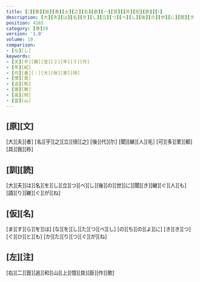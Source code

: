 ```yaml
---
title: [（][慕][振][勇][士][之][名][歌][一][首][[并][短][歌]][）]
description: [大][夫][は][名][を][し][立][つ][べ][し][後][の][世][に][聞][き][継][ぐ][人][も][語][り][継][ぐ][が][ね]
position: 4165
category: [巻]19
version: '1.0'
volume: 19
comparison:
- [な][し]
keywords:
- [天][平][勝][宝][２][年][３][月]
- [年][紀]
- [作][者][：][大][伴][家][持]
- [憶][良]
- [追][和]
- [儒][教]
- [高][岡]
- [富][山]
---
```


## [原][文]

[大][夫][者] [名][乎][之][立][倍][之] [後][代][尓] [聞][継][人][毛] [可][多][里][都][具][我][祢]

## [訓][読]

[大][夫][は][名][を][し][立][つ][べ][し][後][の][世][に][聞][き][継][ぐ][人][も][語][り][継][ぐ][が][ね]

## [仮][名]

[ま][す][ら][を][は] [な][を][し][た][つ][べ][し] [の][ち][の][よ][に] [き][き][つ][ぐ][ひ][と][も] [か][た][り][つ][ぐ][が][ね]

## [左][注]

[右][二][首][追][和][山][上][憶][良][臣][作][歌]
